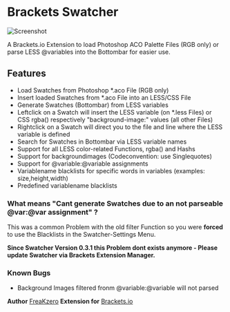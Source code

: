 # Brackets Swatcher

![Screenshot](https://raw2.github.com/FreaKzero/brackets-swatcher/master/readme.png)

A Brackets.io Extension to load Photoshop ACO Palette Files (RGB only) or parse LESS @variables into the Bottombar for easier use.

## Features
* Load Swatches from Photoshop *.aco File (RGB only)
* Insert loaded Swatches from *.aco File into an LESS/CSS File
* Generate Swatches (Bottombar) from LESS variables
* Leftclick on a Swatch will insert the LESS variable (on *.less Files) or CSS rgba() respectively "background-image:" values (all other Files)
* Rightclick on a Swatch will direct you to the file and line where the LESS variable is defined
* Search for Swatches in Bottombar via LESS variable names
* Support for all LESS color-related Functions, rgba() and Hashs
* Support for backgroundimages (Codeconvention: use Singlequotes)
* Support for @variable:@variable assignments
* Variablename blacklists for specific words in variables (examples: size,height,width)
* Predefined variablename blacklists

### What means "Cant generate Swatches due to an not parseable @var:@var assignment" ?
This was a common Problem with the old filter Function so you were **forced** to use the Blacklists in the Swatcher-Settings Menu.

**Since Swatcher Version 0.3.1 this Problem dont exists anymore - Please update Swatcher via Brackets Extension Manager.**

### Known Bugs
* Background Images filtered fronm @variable:@variable will not parsed

 **Author** [FreaKzero](https://github.com/freakzero) 
 **Extension for** [Brackets.io](http://brackets.io)
